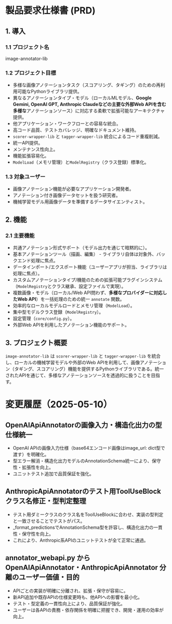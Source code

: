 # 製品要求仕様書 (PRD)

## 1. 導入

### 1.1 プロジェクト名

image-annotator-lib

### 1.2 プロジェクト目標

- 多様な画像アノテーションタスク（スコアリング、タギング）のための再利用可能なPythonライブラリ提供。
- 異なるアノテーションタイプ・モデル（ローカルMLモデル、**Google Gemini, OpenAI GPT, Anthropic Claudeなどの主要な外部Web APIを含む多様な**アノテーションソース）に対応する柔軟で拡張可能なアーキテクチャ提供。
- 他アプリケーション・ワークフローとの容易な統合。
- 高コード品質、テストカバレッジ、明確なドキュメント維持。
- `scorer-wrapper-lib` と `tagger-wrapper-lib` 統合によるコード重複削減。
- 統一API提供。
- メンテナンス性向上。
- 機能拡張容易化。
- `ModelLoad`（メモリ管理）と`ModelRegistry`（クラス登録）標準化。

### 1.3 対象ユーザー

- 画像アノテーション機能が必要なアプリケーション開発者。
- アノテーション付き画像データセットを扱う研究者。
- 機械学習モデル用画像データを準備するデータサイエンティスト。

## 2. 機能

### 2.1 主要機能

- 共通アノテーション形式サポート（モデル出力を通じて暗黙的に）。
- 基本アノテーションツール（描画、編集） - ライブラリ自体は対象外、バックエンド処理に焦点。
- データインポート/エクスポート機能（ユーザーアプリが担当、ライブラリは処理に焦点）。
- カスタムアノテーションタイプ/機能のための拡張可能プラグインシステム（`ModelRegistry`とクラス継承、設定ファイルで実現）。
- 複数画像・モデル（ローカル/Web API問わず、**多様なプロバイダーに対応したWeb API**）を一括処理のための統一 `annotate` 関数。
- 効率的なローカルモデルロードとメモリ管理（`ModelLoad`）。
- 集中型モデルクラス登録（`ModelRegistry`）。
- 設定管理（`core/config.py`）。
- 外部Web APIを利用したアノテーション機能のサポート。

## 3. プロジェクト概要

`image-annotator-lib` は `scorer-wrapper-lib` と `tagger-wrapper-lib` を統合し、ローカルの機械学習モデルや外部のWeb APIを利用して、画像アノテーション（タギング、スコアリング）機能を提供するPythonライブラリである。統一されたAPIを通じて、多様なアノテーションソースを透過的に扱うことを目指す。

# 変更履歴（2025-05-10）

## OpenAIApiAnnotatorの画像入力・構造化出力の型仕様統一
- OpenAI APIの画像入力仕様（base64エンコード画像はimage_url: dict型で渡す）を明確化。
- 型エラー解消・構造化出力モデルのAnnotationSchema統一により、保守性・拡張性を向上。
- ユニットテスト追加で品質保証を強化。

## AnthropicApiAnnotatorのテスト用ToolUseBlockクラス名修正・型判定整理
- テスト用ダミークラスのクラス名をToolUseBlockに合わせ、実装の型判定と一致させることでテストがパス。
- _format_predictionsでAnnotationSchema型を許容し、構造化出力の一貫性・保守性を向上。
- これにより、Anthropic系APIのユニットテストが全て正常に通過。

## annotator_webapi.py から OpenAIApiAnnotator・AnthropicApiAnnotator 分離のユーザー価値・目的
- APIごとの実装が明確に分離され、拡張・保守が容易に。
- 新API追加や既存APIの仕様変更時も、他APIへの影響を最小化。
- テスト・型定義の一貫性向上により、品質保証が強化。
- ユーザーは各APIの責務・依存関係を明確に把握でき、開発・運用の効率が向上。